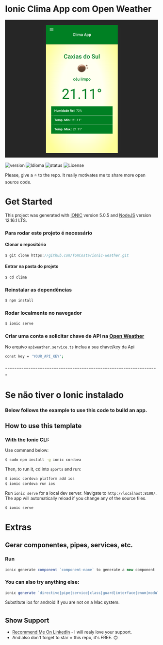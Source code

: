 
# Ionic Clima App com Open Weather

![Clima](./src/assets/imgs/clima-app.png)

![version][version-badge] ![Idioma][idioma] ![status][status-emprogresso] ![License][license-badge]

Please, give a ⭐ to the repo. It really motivates me to share more open source code.

# Get Started
This project was generated with [IONIC](https://ionicframework.com/docs/angular/your-first-app) version 5.0.5 and [NodeJS](https://nodejs.org/en/) version 12.16.1 LTS.

### Para rodar este projeto é necessário
#### Clonar o repositório
```javascript
$ git clone https://github.com/TomCosta/ionic-weather.git
``` 
#### Entrar na pasta do projeto
```javascript
$ cd clima
``` 
### Reinstalar as dependências
```bash
$ npm install
```
### Rodar localmente no navegador
```bash
$ ionic serve
```

### Criar uma conta e solicitar chave de API na [Open Weather](https://openweathermap.org/)
No arquivo `apiweather.service.ts` inclua a sua chave/key da Api
```bash
const key = 'YOUR_API_KEY';
```

### ------------------------------------------------------------------
# Se não tiver o Ionic instalado

### Below follows the example to use this code to build an app.

## How to use this template

### With the Ionic CLI:

Use command below:

```bash
$ sudo npm install -g ionic cordova
```

Then, to run it, cd into `sports` and run:

```bash
$ ionic cordova platform add ios
$ ionic cordova run ios
```

Run `ionic serve` for a local dev server. Navigate to `http://localhost:8100/`. The app will automatically reload if you change any of the source files.
```bash
$ ionic serve
```

# Extras
## Gerar componentes, pipes, services, etc.
### Run 
```javascript
ionic generate component `component-name` to generate a new component
```
### You can also try anything else:
```javascript
ionic generate `directive|pipe|service|class|guard|interface|enum|module`
```

Substitute ios for android if you are not on a Mac system.

#
## Show Support
* [Recommend Me On LinkedIn](https://www.linkedin.com/in/costaeverton/) - I will realy love your support.
* And also don't forget to star ⭐ this repo, it's FREE. 🙃

[CHANGELOG]: ./CHANGELOG.md
[version-badge]: https://img.shields.io/badge/version-1.0.0-blue.svg
[license-badge]: https://img.shields.io/badge/license-MIT-blue.svg
[status-emprogresso]: https://img.shields.io/badge/status-Em%20progresso-blueviolet
[idioma]: https://img.shields.io/badge/idioma-Portugu%C3%AAs-800060

